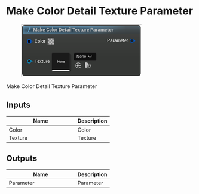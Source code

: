 # Make Color Detail Texture Parameter

<div align="left" data-full-width="false">

<figure><img src="Make_Color_Detail_Texture_Parameter.png" alt=""><figcaption></figcaption></figure>

</div>

Make Color Detail Texture Parameter

## Inputs

<table>
<thead><tr><th width="170">Name</th><th>Description</th></tr></thead>
<tbody>
<tr><td>Color</td><td>Color</td></tr>
<tr><td>Texture</td><td>Texture</td></tr>
</tbody>
</table>

## Outputs

<table>
<thead><tr><th width="170">Name</th><th>Description</th></tr></thead>
<tbody>
<tr><td>Parameter</td><td>Parameter</td></tr>
</tbody>
</table>